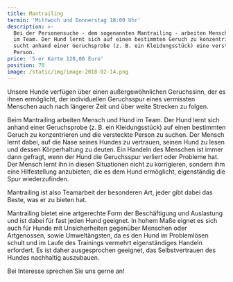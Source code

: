 ```yaml
---
title: Mantrailing
termin: 'Mittwoch und Donnerstag 18:00 Uhr'
description: >-
  Bei der Personensuche - dem sogenannten Mantrailing - arbeiten Mensch und Hund
  im Team. Der Hund lernt sich auf einen bestimmten Geruch zu konzentrieren und
  sucht anhand einer Geruchsprobe (z. B. ein Kleidungsstück) eine versteckte
  Person.
price: '5-er Karte 120,00 Euro'
position: 70
image: /static/img/image-2018-02-14.png
---
```

Unsere Hunde verfügen über einen außergewöhnlichen Geruchssinn, der es ihnen ermöglicht, der individuellen Geruchsspur eines vermissten Menschen auch nach längerer Zeit und über weite Strecken zu folgen. 

Beim Mantrailing arbeiten Mensch und Hund im Team. Der Hund lernt sich anhand einer Geruchsprobe (z. B. ein Kleidungsstück) auf einen bestimmten Geruch zu konzentrieren und die versteckte Person zu suchen. Der Mensch lernt dabei, auf die Nase seines Hundes zu vertrauen, seinen Hund zu lesen und dessen Körperhaltung zu deuten. Ein Handeln des Menschen ist immer dann gefragt, wenn der Hund die Geruchsspur verliert oder Probleme hat. Der Mensch lernt ihn in diesen Situationen nicht zu korrigieren, sondern ihm eine Hilfestellung anzubieten, die es dem Hund ermöglicht, eigenständig die Spur wiederzufinden. 

Mantrailing ist also Teamarbeit der besonderen Art, jeder gibt dabei das Beste, was er zu bieten hat.

Mantrailing bietet eine artgerechte Form der Beschäftigung und Auslastung und ist dabei für fast jeden Hund geeignet. In hohem Maße eignet es sich auch für Hunde mit Unsicherheiten gegenüber Menschen oder Artgenossen, sowie Umweltängsten, da es den Hund im Problemlösen schult und im Laufe des Trainings vermehrt eigenständiges Handeln erfordert. Es ist daher ausgesprochen geeignet, das Selbstvertrauen des Hundes nachhaltig auszubauen.

Bei Interesse sprechen Sie uns gerne an!
